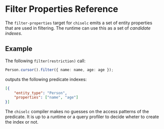 # Filter Properties Reference

The `filter-properties` target for `chiselc` emits a set of entity properties that are used in filtering.
The runtime can use this as a set of _candidate indexes_.

## Example

The following `filter(restriction)` call:
 
```typescript
Person.cursor().filter({ name: name, age: age });
```

outputs the following predicate indexes:

```json
[{
	"entity_type": "Person",
	"properties": ["name", "age"]
}]
```

The `chiselc` compiler makes no guesses on the access patterns of the predicate.
It is up to a runtime or a query profiler to decide wheter to create the index or not.
